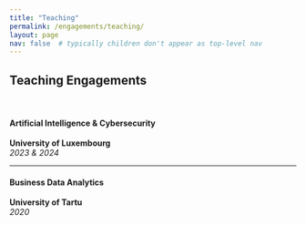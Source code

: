 ```yaml
---
title: "Teaching"
permalink: /engagements/teaching/
layout: page
nav: false  # typically children don't appear as top-level nav
---
```




## Teaching Engagements 

<br>

#### <i class="fas fa-shield-alt"></i> Artificial Intelligence & Cybersecurity  
<i class="fas fa-university"></i> **University of Luxembourg**  
<i class="fas fa-calendar-alt"></i> *2023 & 2024*  

------------------------------------------------------------------------------


#### <i class="fas fa-chart-line"></i> Business Data Analytics  
<i class="fas fa-university"></i> **University of Tartu**  
<i class="fas fa-calendar-alt"></i> *2020*  
